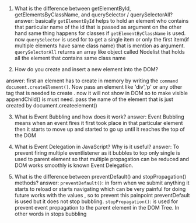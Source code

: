 1. What is the difference between getElementById, getElementsByClassName, and querySelector / querySelectorAll?
   answer: basically `getElementById` helps to hold an element who contains that particular name of the id that is passed as argument on the other hand same thing happens for classes if `getElementByClassName` is used. now `querySelector` is used for to get a single item or only the first item(if multiple elements have same class name) that is mention as argument. `querySelectorAll` returns an array like object called Nodelist that holds all the element that contains same class name

 2. How do you create and insert a new element into the DOM?
   
   answer: first an element has to create in memory by writing the `command document.createElement()`. Now pass an element like 'div','p' or any other tag that is needed to create . now it will not show in DOM so to make visible appendChild() is must need. pass the name of the element that is just created by document.createelement()

3. What is Event Bubbling and how does it work?
    answer: Event Bubbling means when an event fires it first took place in that particular element then it starts to move up and started to go up until it reaches the top of the DOM

4. What is Event Delegation in JavaScript? Why is it useful?
   answer: To prevent firing multiple eventlistener as it bubbles to top only single is used to parent element so that multiple propagation can be reduced and DOM works smoothly is known Event Delegation.

5. What is the difference between preventDefault() and stopPropagation() methods?
   answer:
   `preventDefault()`:
   in form when we submit anything it starts to reload or starts navigating which can be very painful for doing future works with the values , so to prevent this painpoint preventDefault is used but it does not stop bubbling.
   `stopPropagation()`:
   is used for prevent event propagation to the parent element in the DOM Tree. In other words in stops bubbling 
